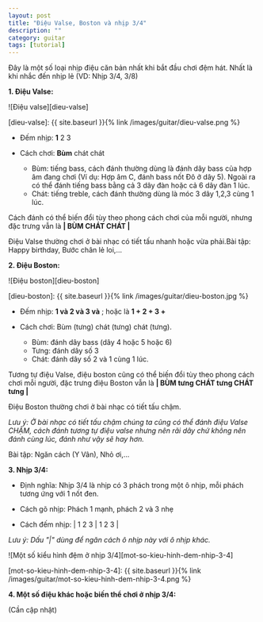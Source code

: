 ```yaml
---
layout: post
title: "Điệu Valse, Boston và nhịp 3/4"
description: ""
category: guitar
tags: [tutorial]
---
```


Đây là một số loại nhịp điệu căn bản nhất khi bắt đầu chơi đệm hát. Nhất là khi nhắc đến nhịp lẻ (VD: Nhịp 3/4, 3/8)

**1. Điệu Valse:**

![Điệu valse][dieu-valse]

[dieu-valse]: {{ site.baseurl }}{% link /images/guitar/dieu-valse.png %}

* Đếm nhịp: **1** 2 3

* Cách chơi: **Bùm** chát chát

	* Bùm: tiếng bass, cách đánh thường dùng là đánh dây bass của hợp âm đang chơi (Ví dụ: Hợp âm C, đánh bass nốt Đô ở dây 5). Ngoài ra có thể đánh tiếng bass bằng cả 3 dây đàn hoặc cả 6 dây đàn 1 lúc.
	* Chát: tiếng treble, cách đánh thường dùng là móc 3 dây 1,2,3 cùng 1 lúc. 

Cách đánh có thể biến đổi tùy theo phong cách chơi của mỗi người, nhưng đặc trưng vẫn là **\| BÙM CHÁT CHÁT \|**

Điệu Valse thường chơi ở bài nhạc có tiết tấu nhanh hoặc vừa phải.Bài tập: Happy birthday, Bước chân lẻ loi,...

**2. Điệu Boston:**

![Điệu boston][dieu-boston]

[dieu-boston]: {{ site.baseurl }}{% link /images/guitar/dieu-boston.jpg %}

* Đếm nhịp: **1 và 2 và 3 và** ; hoặc là **1 + 2 + 3 +**

* Cách chơi: Bùm (tưng) chát (tưng) chát (tưng).

	* Bùm: đánh dây bass (dây 4 hoặc 5 hoặc 6)
	* Tưng: đánh dây số 3
	* Chát: đánh dây số 2 và 1 cùng 1 lúc.

Tương tự điệu Valse, điệu boston cũng có thể biến đổi tùy theo phong cách chơi mỗi người, đặc trưng điệu Boston vẫn là **\| BÙM tưng CHÁT tưng CHÁT tưng \|**

Điệu Boston thường chơi ở bài nhạc có tiết tấu chậm.

_Lưu ý: Ở bài nhạc có tiết tấu chậm chúng ta cũng có thể đánh điệu Valse CHẬM, cách đánh tương tự điệu valse nhưng nên rãi dây chứ không nên đánh cùng lúc, đánh như vậy sẽ hay hơn._

Bài tập: Ngăn cách (Y Vân), Nhỏ ơi,...

**3. Nhịp 3/4:**

* Định nghĩa: Nhịp 3/4 là nhịp có 3 phách trong một ô nhịp, mỗi phách tương ứng với 1 nốt đen.

* Cách gõ nhịp: Phách 1 mạnh, phách 2 và 3 nhẹ

* Cách đếm nhịp: \| 1 2 3 \| 1 2 3 \|

_Lưu ý: Dấu "\|" dùng để ngăn cách ô nhịp này với ô nhịp khác._

![Một số kiểu hình đệm ở nhịp 3/4][mot-so-kieu-hinh-dem-nhip-3-4]

[mot-so-kieu-hinh-dem-nhip-3-4]: {{ site.baseurl }}{% link /images/guitar/mot-so-kieu-hinh-dem-nhip-3-4.png %}

**4. Một số điệu khác hoặc biến thể chơi ở nhịp 3/4:**

(Cần cập nhật)